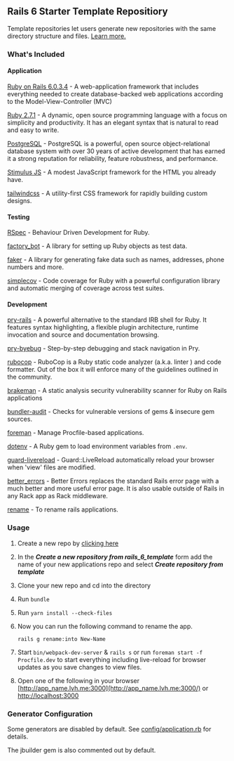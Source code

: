 ## Rails 6 Starter Template Repositiory

Template repositories let users generate new repositories with the same directory structure and files. [Learn more.](https://docs.github.com/en/free-pro-team@latest/github/creating-cloning-and-archiving-repositories/creating-a-repository-from-a-template)

###  What's Included

#### Application

[Ruby on Rails 6.0.3.4](https://github.com/rails/rails) - A web-application framework that includes everything needed to create database-backed web applications according to the Model-View-Controller (MVC)

[Ruby 2.7.1](https://www.ruby-lang.org/en/news/2020/03/31/ruby-2-7-1-released/) - A dynamic, open source programming language with a focus on simplicity and productivity. It has an elegant syntax that is natural to read and easy to write.

[PostgreSQL](https://www.postgresql.org/) - PostgreSQL is a powerful, open source object-relational database system with over 30 years of active development that has earned it a strong reputation for reliability, feature robustness, and performance.

[Stimulus JS](https://stimulusjs.org/) - A modest JavaScript framework for the HTML you already have.

[tailwindcss](https://tailwindcss.com/) - A utility-first CSS framework for rapidly building custom designs.

####  Testing
[RSpec](https://github.com/rspec/rspec-rails) - Behaviour Driven Development for Ruby.

[factory_bot](https://github.com/thoughtbot/factory_bot) - A library for setting up Ruby objects as test data.

[faker](https://github.com/faker-ruby/faker) - A library for generating fake data such as names, addresses, phone numbers and more.

[simplecov](https://github.com/simplecov-ruby/simplecov) - Code coverage for Ruby with a powerful configuration library and automatic merging of coverage across test suites.

#### Development
[pry-rails](https://github.com/rweng/pry-rails) - A powerful alternative to the standard IRB shell for Ruby. It features syntax highlighting, a flexible plugin architecture, runtime invocation and source and documentation browsing.

[pry-byebug](https://github.com/deivid-rodriguez/pry-byebug) - Step-by-step debugging and stack navigation in Pry.

[rubocop](https://github.com/rubocop-hq/rubocop) - RuboCop is a Ruby static code analyzer (a.k.a. linter ) and code formatter. Out of the box it will enforce many of the guidelines outlined in the community.

[brakeman](https://github.com/presidentbeef/brakeman) - A static analysis security vulnerability scanner for Ruby on Rails applications

[bundler-audit](https://github.com/rubysec/bundler-audit) - Checks for vulnerable versions of gems & insecure gem sources.

[foreman](https://github.com/ddollar/foreman) - Manage Procfile-based applications.

[dotenv](https://github.com/bkeepers/dotenv) - A Ruby gem to load environment variables from `.env`.

[guard-livereload](https://github.com/guard/guard-livereload) -   Guard::LiveReload automatically reload your browser when 'view' files are modified.

[better_errors](https://github.com/BetterErrors/better_errors) - Better Errors replaces the standard Rails error page with a much better and more useful error page. It is also usable outside of Rails in any Rack app as Rack middleware.

[rename](https://github.com/morshedalam/rename) - To rename rails applications.

### Usage

1. Create a new repo by [clicking here](https://github.com/davidteren/rails_6_template/generate)
2. In the ***Create a new repository from rails_6_template*** form add the name of your new applications repo and select ***Create repository from template***
3. Clone your new repo and cd into the directory
4. Run `bundle`
5. Run `yarn install --check-files`
6. Now you can run the following command to rename the app.

       rails g rename:into New-Name

7. Start `bin/webpack-dev-server` & `rails s` or run `foreman start -f Procfile.dev` to start everything including live-reload for browser updates as you save changes to view files.
8. Open one of the following in your browser [http://app_name.lvh.me:3000](http://app_name.lvh.me:3000/) or [http://localhost:3000](http://localhost:3000/)


###  Generator Configuration
Some generators are disabled by default. See [config/application.rb](config/application.rb) for details.

 The jbuilder gem is also commented out by default.








